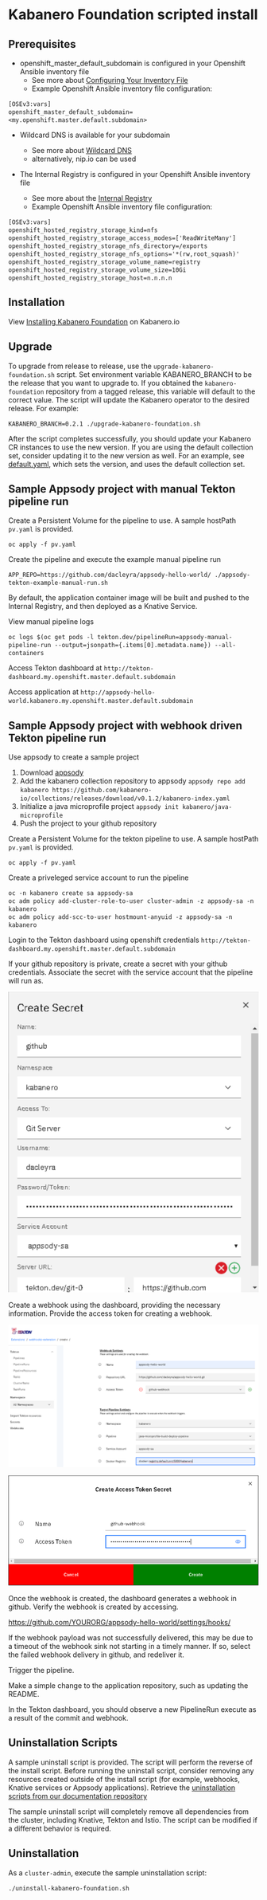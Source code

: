 # Kabanero Foundation scripted install

## Prerequisites

* openshift_master_default_subdomain is configured in your Openshift Ansible inventory file
  * See more about [Configuring Your Inventory File](https://docs.okd.io/3.11/install/configuring_inventory_file.html)
  * Example Openshift Ansible inventory file configuration:
 ```
 [OSEv3:vars]
 openshift_master_default_subdomain=<my.openshift.master.default.subdomain>
 ```
  
* Wildcard DNS is available for your subdomain
  * See more about [Wildcard DNS](https://docs.openshift.com/container-platform/3.11/install/prerequisites.html#wildcard-dns-prereq)
  * alternatively, nip.io can be used
  
* The Internal Registry is configured in your Openshift Ansible inventory file
  * See more about the [Internal Registry](https://docs.okd.io/3.11/install_config/registry/index.html)
  * Example Openshift Ansible inventory file configuration:
```
[OSEv3:vars]
openshift_hosted_registry_storage_kind=nfs
openshift_hosted_registry_storage_access_modes=['ReadWriteMany']
openshift_hosted_registry_storage_nfs_directory=/exports
openshift_hosted_registry_storage_nfs_options='*(rw,root_squash)'
openshift_hosted_registry_storage_volume_name=registry
openshift_hosted_registry_storage_volume_size=10Gi
openshift_hosted_registry_storage_host=n.n.n.n
```

## Installation

View [Installing Kabanero Foundation](https://kabanero.io/docs/ref/general/installing-kabanero-foundation.html) on Kabanero.io

## Upgrade

To upgrade from release to release, use the `upgrade-kabanero-foundation.sh`
script.  Set environment variable KABANERO_BRANCH to be the release that you
want to upgrade to.  If you obtained the `kabanero-foundation` repository from
a tagged release, this variable will default to the correct value.  The
script will update the Kabanero operator to the desired release.  For example:
```
KABANERO_BRANCH=0.2.1 ./upgrade-kabanero-foundation.sh
```
After the script completes successfully, you should update your Kabanero CR
instances to use the new version.  If you are using the default collection set,
consider updating it to the new version as well.  For an example, see
[default.yaml](https://raw.githubusercontent.com/kabanero-io/kabanero-operator/master/config/samples/default.yaml), which sets the version, and uses the
default collection set.

## Sample Appsody project with manual Tekton pipeline run

Create a Persistent Volume for the pipeline to use. A sample hostPath `pv.yaml` is provided.
```
oc apply -f pv.yaml
```

Create the pipeline and execute the example manual pipeline run
```
APP_REPO=https://github.com/dacleyra/appsody-hello-world/ ./appsody-tekton-example-manual-run.sh
```

By default, the application container image will be built and pushed to the Internal Registry, and then deployed as a Knative Service.

View manual pipeline logs
```
oc logs $(oc get pods -l tekton.dev/pipelineRun=appsody-manual-pipeline-run --output=jsonpath={.items[0].metadata.name}) --all-containers
```

Access Tekton dashboard at `http://tekton-dashboard.my.openshift.master.default.subdomain`

Access application at `http://appsody-hello-world.kabanero.my.openshift.master.default.subdomain`


## Sample Appsody project with webhook driven Tekton pipeline run

Use appsody to create a sample project

1. Download [appsody](https://github.com/appsody/appsody/releases)
2. Add the kabanero collection repository to appsody `appsody repo add kabanero https://github.com/kabanero-io/collections/releases/download/v0.1.2/kabanero-index.yaml`
3. Initialize a java microprofile project `appsody init kabanero/java-microprofile`
4. Push the project to your github repository

Create a Persistent Volume for the tekton pipeline to use. A sample hostPath `pv.yaml` is provided.
```
oc apply -f pv.yaml
```

Create a priveleged service account to run the pipeline
```
oc -n kabanero create sa appsody-sa
oc adm policy add-cluster-role-to-user cluster-admin -z appsody-sa -n kabanero
oc adm policy add-scc-to-user hostmount-anyuid -z appsody-sa -n kabanero
```

Login to the Tekton dashboard using openshift credentials `http://tekton-dashboard.my.openshift.master.default.subdomain`

If your github repository is private, create a secret with your github credentials. Associate the secret with the service account that the pipeline will run as. 

![](secret.png)

Create a webhook using the dashboard, providing the necessary information. Provide the access token for creating a webhook.

![](webhook.png)

![](cats.png)

Once the webhook is created, the dashboard generates a webhook in github. Verify the webhook is created by accessing.

https://github.com/YOURORG/appsody-hello-world/settings/hooks/

If the webhook payload was not successfully delivered, this may be due to a timeout of the webhook sink not starting in a timely manner. If so, select the failed webhook delivery in github, and redeliver it.

Trigger the pipeline.

Make a simple change to the application repository, such as updating the README.

In the Tekton dashboard, you should observe a new PipelineRun execute as a result of the commit and webhook.

## Uninstallation Scripts

A sample uninstall script is provided.  The script will perform the reverse of the install script.  Before running the uninstall script, consider removing any resources created outside of the install script (for example, webhooks, Knative services or Appsody applications).  Retrieve the [uninstallation scripts from our documentation repository](https://github.com/kabanero-io/kabanero-foundation/tree/master/scripts)

The sample uninstall script will completely remove all dependencies from the cluster, including Knative, Tekton and Istio.  The script can be modified if a different behavior is required.

## Uninstallation

As a `cluster-admin`, execute the sample uninstallation script:
```
./uninstall-kabanero-foundation.sh
```

